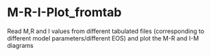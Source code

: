 # M-R-I-Plot_fromtab
Read M,R and I values from different tabulated files (corresponding to different model parameters/different EOS) and plot the M-R and I-M diagrams
